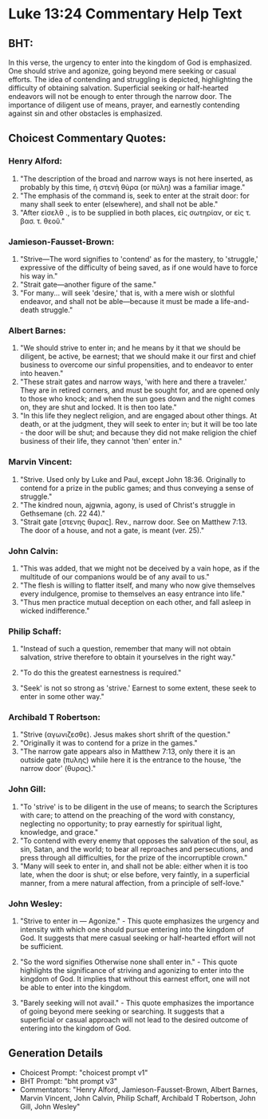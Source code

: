 # Luke 13:24 Commentary Help Text

## BHT:
In this verse, the urgency to enter into the kingdom of God is emphasized. One should strive and agonize, going beyond mere seeking or casual efforts. The idea of contending and struggling is depicted, highlighting the difficulty of obtaining salvation. Superficial seeking or half-hearted endeavors will not be enough to enter through the narrow door. The importance of diligent use of means, prayer, and earnestly contending against sin and other obstacles is emphasized.

## Choicest Commentary Quotes:
### Henry Alford:
1. "The description of the broad and narrow ways is not here inserted, as probably by this time, ἡ στενὴ θύρα (or πύλη) was a familiar image."
2. "The emphasis of the command is, seek to enter at the strait door: for many shall seek to enter (elsewhere), and shall not be able."
3. "After εἰσελθ ., is to be supplied in both places, εἰς σωτηρίαν, or εἰς τ. βασ. τ. θεοῦ."

### Jamieson-Fausset-Brown:
1. "Strive—The word signifies to 'contend' as for the mastery, to 'struggle,' expressive of the difficulty of being saved, as if one would have to force his way in."
2. "Strait gate—another figure of the same."
3. "For many... will seek 'desire,' that is, with a mere wish or slothful endeavor, and shall not be able—because it must be made a life-and-death struggle."

### Albert Barnes:
1. "We should strive to enter in; and he means by it that we should be diligent, be active, be earnest; that we should make it our first and chief business to overcome our sinful propensities, and to endeavor to enter into heaven."
2. "These strait gates and narrow ways, 'with here and there a traveler.' They are in retired corners, and must be sought for, and are opened only to those who knock; and when the sun goes down and the night comes on, they are shut and locked. It is then too late."
3. "In this life they neglect religion, and are engaged about other things. At death, or at the judgment, they will seek to enter in; but it will be too late - the door will be shut; and because they did not make religion the chief business of their life, they cannot 'then' enter in."

### Marvin Vincent:
1. "Strive. Used only by Luke and Paul, except John 18:36. Originally to contend for a prize in the public games; and thus conveying a sense of struggle."
2. "The kindred noun, ajgwnia, agony, is used of Christ's struggle in Gethsemane (ch. 22 44)."
3. "Strait gate [στενης θυρας]. Rev., narrow door. See on Matthew 7:13. The door of a house, and not a gate, is meant (ver. 25)."

### John Calvin:
1. "This was added, that we might not be deceived by a vain hope, as if the multitude of our companions would be of any avail to us."
2. "The flesh is willing to flatter itself, and many who now give themselves every indulgence, promise to themselves an easy entrance into life."
3. "Thus men practice mutual deception on each other, and fall asleep in wicked indifference."

### Philip Schaff:
1. "Instead of such a question, remember that many will not obtain salvation, strive therefore to obtain it yourselves in the right way."

2. "To do this the greatest earnestness is required."

3. "Seek' is not so strong as 'strive.' Earnest to some extent, these seek to enter in some other way."

### Archibald T Robertson:
1. "Strive (αγωνιζεσθε). Jesus makes short shrift of the question."
2. "Originally it was to contend for a prize in the games."
3. "The narrow gate appears also in Matthew 7:13, only there it is an outside gate (πυλης) while here it is the entrance to the house, 'the narrow door' (θυρας)."

### John Gill:
1. "To 'strive' is to be diligent in the use of means; to search the Scriptures with care; to attend on the preaching of the word with constancy, neglecting no opportunity; to pray earnestly for spiritual light, knowledge, and grace." 
2. "To contend with every enemy that opposes the salvation of the soul, as sin, Satan, and the world; to bear all reproaches and persecutions, and press through all difficulties, for the prize of the incorruptible crown."
3. "Many will seek to enter in, and shall not be able: either when it is too late, when the door is shut; or else before, very faintly, in a superficial manner, from a mere natural affection, from a principle of self-love."

### John Wesley:
1. "Strive to enter in — Agonize." - This quote emphasizes the urgency and intensity with which one should pursue entering into the kingdom of God. It suggests that mere casual seeking or half-hearted effort will not be sufficient.

2. "So the word signifies Otherwise none shall enter in." - This quote highlights the significance of striving and agonizing to enter into the kingdom of God. It implies that without this earnest effort, one will not be able to enter into the kingdom.

3. "Barely seeking will not avail." - This quote emphasizes the importance of going beyond mere seeking or searching. It suggests that a superficial or casual approach will not lead to the desired outcome of entering into the kingdom of God.


## Generation Details
- Choicest Prompt: "choicest prompt v1"
- BHT Prompt: "bht prompt v3"
- Commentators: "Henry Alford, Jamieson-Fausset-Brown, Albert Barnes, Marvin Vincent, John Calvin, Philip Schaff, Archibald T Robertson, John Gill, John Wesley"
